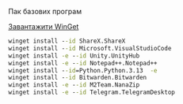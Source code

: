 Пак базових програм

[Завантажити WinGet](https://github.com/abbodi1406/vcredist/releases/)

``` cmd
winget install --id ShareX.ShareX
winget install --id Microsoft.VisualStudioCode
winget install -e --id Unity.UnityHub
winget install -e --id Notepad++.Notepad++
winget install --id=Python.Python.3.13  -e
winget install --id Bitwarden.Bitwarden
winget install -e --id M2Team.NanaZip
winget install -e --id Telegram.TelegramDesktop
```
